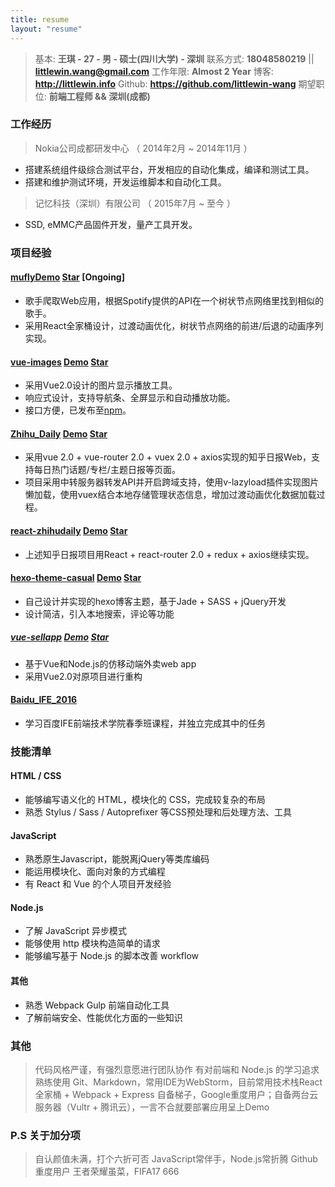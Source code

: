 ```yaml
---
title: resume
layout: "resume"
---
```


> 基本: **王琪 - 27 - 男 - 硕士(四川大学) - 深圳**
> 联系方式: **18048580219** || **<littlewin.wang@gmail.com>**
> 工作年限: **Almost 2 Year**
> 博客: **<http://littlewin.info>**
> Github: **<https://github.com/littlewin-wang>**
> 期望职位: **前端工程师 && 深圳(成都)** 

### 工作经历
> Nokia公司成都研发中心 （ 2014年2月 ~ 2014年11月 ）
- 搭建系统组件级综合测试平台，开发相应的自动化集成，编译和测试工具。
- 搭建和维护测试环境，开发运维脚本和自动化工具。

> 记忆科技（深圳）有限公司 （ 2015年7月 ~ 至今 ）
- SSD, eMMC产品固件开发，量产工具开发。

### 项目经验
#### [**mufly**](https://github.com/littlewin-wang/mufly)<a href="http://mufly.littlewin.info:7777" class="demo">Demo</a> <a class="github-button" href="https://github.com/littlewin-wang/mufly" data-icon="octicon-star" data-count-href="/littlewin-wang/mufly/stargazers" data-count-api="/repos/littlewin-wang/mufly#stargazers_count" data-count-aria-label="# stargazers on GitHub" aria-label="Star littlewin-wang/mufly on GitHub">Star</a> [Ongoing]
  - 歌手爬取Web应用，根据Spotify提供的API在一个树状节点网络里找到相似的歌手。
  - 采用React全家桶设计，过渡动画优化，树状节点网络的前进/后退的动画序列实现。

#### [**vue-images**](https://github.com/littlewin-wang/vue-images) <a href="https://littlewin-wang.github.io/vue-images/example/" class="demo">Demo</a> <a class="github-button" href="https://github.com/littlewin-wang/vue-images" data-icon="octicon-star" data-count-href="/littlewin-wang/vue-images/stargazers" data-count-api="/repos/littlewin-wang/vue-images#stargazers_count" data-count-aria-label="# stargazers on GitHub" aria-label="Star littlewin-wang/vue-images on GitHub">Star</a>
  - 采用Vue2.0设计的图片显示播放工具。
  - 响应式设计，支持导航条、全屏显示和自动播放功能。
  - 接口方便，已发布至[npm](https://www.npmjs.com/package/vue-images)。

#### [**Zhihu_Daily**](https://github.com/littlewin-wang/Zhihu_Daily) <a href="http://zhihudaily.littlewin.info:5555/" class="demo">Demo</a> <a class="github-button" href="https://github.com/littlewin-wang/Zhihu_Daily" data-icon="octicon-star" data-count-href="/littlewin-wang/Zhihu_Daily/stargazers" data-count-api="/repos/littlewin-wang/Zhihu_Daily#stargazers_count" data-count-aria-label="# stargazers on GitHub" aria-label="Star littlewin-wang/Zhihu_Daily on GitHub">Star</a>
  - 采用vue 2.0 + vue-router 2.0 + vuex 2.0 + axios实现的知乎日报Web，支持每日热门话题/专栏/主题日报等页面。
  - 项目采用中转服务器转发API并开启跨域支持，使用v-lazyload插件实现图片懒加载，使用vuex结合本地存储管理状态信息，增加过渡动画优化数据加载过程。

#### [**react-zhihudaily**](https://github.com/littlewin-wang/react-zhihudaily) <a href="http://zhihudaily.littlewin.info:5566/" class="demo">Demo</a> <a class="github-button" href="https://github.com/littlewin-wang/react-zhihudaily" data-icon="octicon-star" data-count-href="/littlewin-wang/react-zhihudaily/stargazers" data-count-api="/repos/littlewin-wang/react-zhihudaily#stargazers_count" data-count-aria-label="# stargazers on GitHub" aria-label="Star littlewin-wang/react-zhihudaily on GitHub">Star</a>
  - 上述知乎日报项目用React + react-router 2.0 + redux + axios继续实现。

#### [**hexo-theme-casual**](https://github.com/littlewin-wang/hexo-theme-casual) <a href="http://littlewin.info" class="demo">Demo</a> <a class="github-button" href="https://github.com/littlewin-wang/hexo-theme-casual" data-icon="octicon-star" data-count-href="/littlewin-wang/hexo-theme-casual/stargazers" data-count-api="/repos/littlewin-wang/hexo-theme-casual#stargazers_count" data-count-aria-label="# stargazers on GitHub" aria-label="Star littlewin-wang/hexo-theme-casual on GitHub">Star</a>
  - 自己设计并实现的hexo博客主题，基于Jade + SASS + jQuery开发
  - 设计简洁，引入本地搜索，评论等功能

##### [**vue-sellapp**](https://github.com/littlewin-wang/vue-sellapp) <a href="http://sellapp.littlewin.info:3333" class="demo">Demo</a> <a class="github-button" href="https://github.com/littlewin-wang/vue-sellapp" data-icon="octicon-star" data-count-href="/littlewin-wang/vue-sellapp/stargazers" data-count-api="/repos/littlewin-wang/vue-sellapp#stargazers_count" data-count-aria-label="# stargazers on GitHub" aria-label="Star littlewin-wang/vue-sellapp on GitHub">Star</a>
  - 基于Vue和Node.js的仿移动端外卖web app
  - 采用Vue2.0对原项目进行重构

#### [**Baidu_IFE_2016**](https://github.com/littlewin-wang/Baidu_IFE_2016)
  - 学习百度IFE前端技术学院春季班课程，并独立完成其中的任务

### 技能清单
#### **HTML / CSS**
  - 能够编写语义化的 HTML，模块化的 CSS，完成较复杂的布局
  - 熟悉 Stylus / Sass / Autoprefixer 等CSS预处理和后处理方法、工具

#### **JavaScript**
  - 熟悉原生Javascript，能脱离jQuery等类库编码
  - 能运用模块化、面向对象的方式编程
  - 有 React 和 Vue 的个人项目开发经验

#### **Node.js**
  - 了解 JavaScript 异步模式
  - 能够使用 http 模块构造简单的请求
  - 能够编写基于 Node.js 的脚本改善 workflow

#### **其他**
  - 熟悉 Webpack Gulp 前端自动化工具
  - 了解前端安全、性能优化方面的一些知识

### **其他**
> 代码风格严谨，有强烈意愿进行团队协作
> 有对前端和 Node.js 的学习追求
> 熟练使用 Git、Markdown，常用IDE为WebStorm，目前常用技术栈React全家桶 + Webpack + Express
> 自备梯子，Google重度用户；自备两台云服务器（Vultr + 腾讯云），一言不合就要部署应用呈上Demo

### P.S 关于加分项
> 自认颜值未满，打个六折可否
> JavaScript常伴手，Node.js常折腾
> Github重度用户
> 王者荣耀虽菜，FIFA17 666

